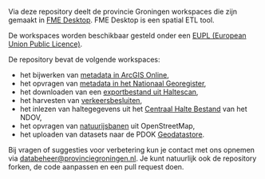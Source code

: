 Via deze repository deelt de provincie Groningen workspaces die zijn gemaakt in [FME Desktop](https://www.safe.com/). FME Desktop is een spatial ETL tool. 

De workspaces worden beschikbaar gesteld onder een [EUPL (European Union Public Licence)](https://eupl.eu/1.2/nl/).

De repository bevat de volgende workspaces:
* het bijwerken van [metadata in ArcGIS Online](../../tree/master/aol-metadata),
* het opvragen van [metadata in het Nationaal Georegister](../../tree/master/ngr-metadata),
* het downloaden van een [exportbestand uit Haltescan](../../tree/master/haltescan),
* het harvesten van [verkeersbesluiten](../../tree/master/verkeersbesluiten),
* het inlezen van haltegegevens uit het [Centraal Halte Bestand](../../tree/master/bushaltes) van het NDOV,
* het opvragen van [natuurijsbanen](../../tree/master/natuurijsbanen) uit OpenStreetMap,
* het uploaden van datasets naar de PDOK [Geodatastore](../../tree/master/geodatastore).

Bij vragen of suggesties voor verbetering kun je contact met ons opnemen via databeheer@provinciegroningen.nl. 
Je kunt natuurlijk ook de repository forken, de code aanpassen en een pull request doen. 